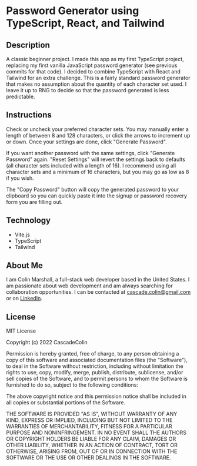 # Password Generator using TypeScript, React, and Tailwind

## Description

A classic beginner project.  I made this app as my first TypeScript project, replacing my first vanilla JavaScript password generator (see previous commits for that code).  I decided to combine TypeScript with React and Tailwind for an extra challenge.  This is a fairly standard password generator that makes no assumption about the quantity of each character set used.  I leave it up to RNG to decide so that the password generated is less predictable.

## Instructions

Check or uncheck your preferred character sets.  You may manually enter a length of between 8 and 128 characters, or click the arrows to increment up or down.  Once your settings are done, click "Generate Password".

If you want another password with the same settings, click "Generate Password" again.  "Reset Settings" will revert the settings back to defaults (all character sets included with a length of 16).  I recommend using all character sets and a minimum of 16 characters, but you may go as low as 8 if you wish.

The "Copy Password" button will copy the generated password to your clipboard so you can quickly paste it into the signup or password recovery form you are filling out.

## Technology

- Vite.js
- TypeScript
- Tailwind

## About Me

I am Colin Marshall, a full-stack web developer based in the United States.  I am passionate about web development and am always searching for collaboration opportunities.  I can be contacted at cascade.colin@gmail.com or on [LinkedIn](https://www.linkedin.com/in/colin-p-marshall/).

## License

MIT License

Copyright (c) 2022 CascadeColin

Permission is hereby granted, free of charge, to any person obtaining a copy
of this software and associated documentation files (the "Software"), to deal in the Software without restriction, including without limitation the rights to use, copy, modify, merge, publish, distribute, sublicense, and/or sell copies of the Software, and to permit persons to whom the Software is furnished to do so, subject to the following conditions:

The above copyright notice and this permission notice shall be included in all copies or substantial portions of the Software.

THE SOFTWARE IS PROVIDED "AS IS", WITHOUT WARRANTY OF ANY KIND, EXPRESS OR IMPLIED, INCLUDING BUT NOT LIMITED TO THE WARRANTIES OF MERCHANTABILITY, FITNESS FOR A PARTICULAR PURPOSE AND NONINFRINGEMENT. IN NO EVENT SHALL THE AUTHORS OR COPYRIGHT HOLDERS BE LIABLE FOR ANY CLAIM, DAMAGES OR OTHER LIABILITY, WHETHER IN AN ACTION OF CONTRACT, TORT OR OTHERWISE, ARISING FROM, OUT OF OR IN CONNECTION WITH THE SOFTWARE OR THE USE OR OTHER DEALINGS IN THE SOFTWARE.
